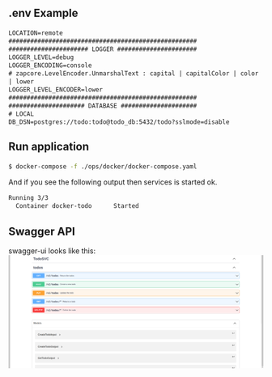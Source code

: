 ## .env Example

```dotenv
LOCATION=remote
####################################################
###################### LOGGER ######################
LOGGER_LEVEL=debug
LOGGER_ENCODING=console
# zapcore.LevelEncoder.UnmarshalText : capital | capitalColor | color | lower
LOGGER_LEVEL_ENCODER=lower
####################################################
##################### DATABASE #####################
# LOCAL
DB_DSN=postgres://todo:todo@todo_db:5432/todo?sslmode=disable
```

## Run application

```bash
$ docker-compose -f ./ops/docker/docker-compose.yaml
```

And if you see the following output then services is started ok.
```bash
Running 3/3
  Container docker-todo      Started                                                                                                                6.3s
```

## Swagger API

swagger-ui looks like this:
![Demo-Api](swagger-ui.png)